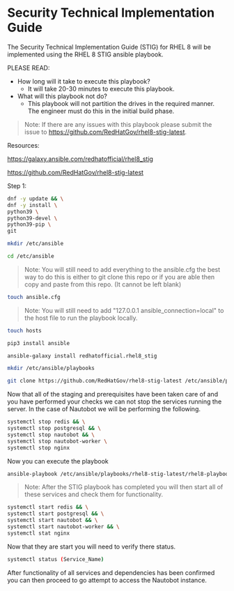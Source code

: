 # Security Technical Implementation Guide

The Security Technical Implementation Guide (STIG) for RHEL 8 will be implemented using the RHEL 8 STIG ansible playbook.

PLEASE READ:

- How long will it take to execute this playbook?
  - It will take 20-30 minutes to execute this playbook.
- What will this playbook not do?
  - This playbook will not partition the drives in the required manner. The engineer must do this in the initial build phase.

>Note: If there are any issues with this playbook please submit the issue to <https://github.com/RedHatGov/rhel8-stig-latest>.

Resources:

<https://galaxy.ansible.com/redhatofficial/rhel8_stig>

<https://github.com/RedHatGov/rhel8-stig-latest>

Step 1:

```bash
dnf -y update && \
dnf -y install \
python39 \
python39-devel \
python39-pip \
git
```

```bash
mkdir /etc/ansible
```

```bash
cd /etc/ansible
```

>Note: You will still need to add everything to the ansible.cfg the best way to do this is either to git clone this repo or if you are able then copy and paste 
from this repo. (It cannot be left blank)

```bash
touch ansible.cfg
```

>Note: You will still need to add "127.0.0.1 ansible_connection=local" to the host file to run the playbook locally.

```bash
touch hosts
```

```bash
pip3 install ansible
```

```bash
ansible-galaxy install redhatofficial.rhel8_stig
```

```bash
mkdir /etc/ansible/playbooks
```

```bash
git clone https://github.com/RedHatGov/rhel8-stig-latest /etc/ansible/playbooks
```

Now that all of the staging and prerequisites have been taken care of and you have performed your checks we can not stop the services running the server. In the case of Nautobot we will be performing the following. 

```bash
systemctl stop redis && \
systemctl stop postgresql && \
systemctl stop nautobot && \
systemctl stop nautobot-worker \
systemctl stop nginx
```

Now you can execute the playbook

```bash
ansible-playbook /etc/ansible/playbooks/rhel8-stig-latest/rhel8-playbook-stig.yml
```

>Note: After the STIG playbook has completed you will then start all of these services and check them for functionality.

```bash
systemctl start redis && \
systemctl start postgresql && \
systemctl start nautobot && \
systemctl start nautobot-worker && \
systemctl stat nginx
```

Now that they are start you will need to verify there status.

```bash
systemctl status (Service_Name)
```

After functionality of all services and dependencies has been confirmed you can then proceed to go attempt to access the Nautobot instance.